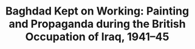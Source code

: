 ---
title: "Baghdad Kept on Working: Painting and Propaganda during the British Occupation of Iraq, 1941–45"
short_title: 
layout: "page"
order: 25
contributor: 
---